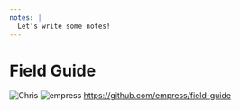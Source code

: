 ```yaml
---
notes: |
  Let's write some notes!
---
```


# Field Guide

![Chris](/images/field-guide.png) <!-- .element style="height: 500px; display: block; margin: 0 auto;" -->
![empress](/images/empress.png) <!-- .element style="position: absolute; top: 0; right: 140px" -->
https://github.com/empress/field-guide
